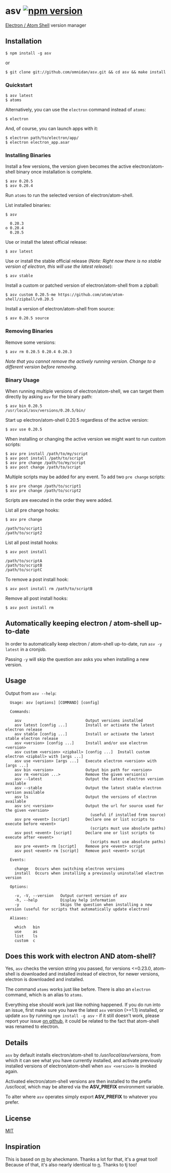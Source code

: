 # asv [![npm version](https://badge.fury.io/js/asv.svg?style=flat)](http://badge.fury.io/js/asv)

 [Electron / Atom Shell](https://github.com/atom/electron) version manager

## Installation

    $ npm install -g asv

or

    $ git clone git://github.com/omnidan/asv.git && cd asv && make install

### Quickstart
    $ asv latest
    $ atoms

Alternatively, you can use the `electron` command instead of `atoms`:

    $ electron

And, of course, you can launch apps with it:

    $ electron path/to/electron/app/
    $ electron electron_app.asar

### Installing Binaries

Install a few versions, the version given becomes the active electron/atom-shell binary once installation is complete.

    $ asv 0.20.5
    $ asv 0.20.4

Run `atoms` to run the selected version of electron/atom-shell.

List installed binaries:

    $ asv

      0.20.3
    ο 0.20.4
      0.20.5

Use or install the latest official release:

    $ asv latest

Use or install the stable official release (_Note: Right now there is no stable version of electron, this will use the latest release_):

    $ asv stable

Install a custom or patched version of electron/atom-shell from a zipball:

    $ asv custom 0.20.5-me https://github.com/atom/atom-shell/zipball/v0.20.5

Install a version of electron/atom-shell from source:

    $ asv 0.20.5 source

### Removing Binaries

Remove some versions:

    $ asv rm 0.20.5 0.20.4 0.20.3

_Note that you cannot remove the actively running version. Change to a different version before removing._

### Binary Usage

When running multiple versions of electron/atom-shell, we can target
them directly by asking `asv` for the binary path:

    $ asv bin 0.20.5
    /usr/local/asv/versions/0.20.5/bin/

Start up electron/atom-shell 0.20.5 regardless of the active version:

    $ asv use 0.20.5

When installing or changing the active version we might want to run custom scripts:

    $ asv pre install /path/to/my/script
    $ asv post install /path/to/script
    $ asv pre change /path/to/my/script
    $ asv post change /path/to/script

Multiple scripts may be added for any event. To add two `pre change` scripts:

    $ asv pre change /path/to/script1
    $ asv pre change /path/to/script2

Scripts are executed in the order they were added.

List all pre change hooks:

    $ asv pre change

    /path/to/script1
    /path/to/script2

List all post install hooks:

    $ asv post install

    /path/to/scriptA
    /path/to/scriptB
    /path/to/scriptC

To remove a post install hook:

    $ asv post install rm /path/to/scriptB

Remove all post install hooks:

    $ asv post install rm

## Automatically keeping electron / atom-shell up-to-date
In order to automatically keep electron / atom-shell up-to-date, run `asv -y latest` in a cronjob.

Passing `-y` will skip the question asv asks you when installing a new version.

## Usage
Output from `asv --help`:
```
  Usage: asv [options] [COMMAND] [config]

  Commands:

    asv                            Output versions installed
    asv latest [config ...]        Install or activate the latest electron release
    asv stable [config ...]        Install or activate the latest stable electron release
    asv <version> [config ...]     Install and/or use electron <version>
    asv custom <version> <zipball> [config ...]  Install custom electron <zipball> with [args ...]
    asv use <version> [args ...]   Execute electron <version> with [args ...]
    asv bin <version>              Output bin path for <version>
    asv rm <version ...>           Remove the given version(s)
    asv --latest                   Output the latest electron version available
    asv --stable                   Output the latest stable electron version available
    asv ls                         Output the versions of electron available
    asv src <version>              Output the url for source used for the given <version>
                                     (useful if installed from source)
    asv pre <event> [script]       Declare one or list scripts to execute before <event>
                                     (scripts must use absolute paths)
    asv post <event> [script]      Declare one or list scripts to execute after <event>
                                     (scripts must use absolute paths)
    asv pre <event> rm [script]    Remove pre <event> script
    asv post <event> rm [script]   Remove post <event> script

  Events:

    change   Occurs when switching electron versions
    install  Occurs when installing a previously uninstalled electron version

  Options:

    -v, -V, --version   Output current version of asv
    -h, --help          Display help information
    -y                  Skips the question when installing a new version (useful for scripts that automatically update electron)

  Aliases:

    which   bin
    use     as
    list    ls
    custom  c
```

## Does this work with electron AND atom-shell?
Yes, `asv` checks the version string you passed, for versions <=0.23.0, atom-shell is downloaded and installed instead of electron, for newer versions, electron is downloaded and installed.

The command `atoms` works just like before. There is also an `electron` command, which is an alias to `atoms`.

Everything else should work just like nothing happened. If you do run into an issue, first make sure you have the latest `asv` version (>=1.1) installed, or update `asv` by running `npm install -g asv` - if it still doesn't work, please report your issue [on github](https://github.com/omnidan/asv/issues), it could be related to the fact that atom-shell was renamed to electron.

## Details

 `asv` by default installs electron/atom-shell to _/usr/local/asv/versions_, from
 which it can see what you have currently installed, and activate previously installed versions of electron/atom-shell when `asv <version>` is invoked again.

 Activated electron/atom-shell versions are then installed to the prefix _/usr/local_, which may be altered via the __ASV_PREFIX__ environment variable.

 To alter where `asv` operates simply export __ASV_PREFIX__ to whatever you prefer.

## License

[MIT](https://github.com/omnidan/asv/blob/master/LICENSE)

## Inspiration

This is based on [m](https://github.com/aheckmann/m) by aheckmann. Thanks a lot for that, it's a great tool! Because of that, it's also nearly identical to [n](https://github.com/visionmedia/n). Thanks to tj too!
